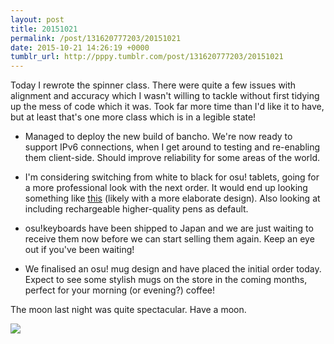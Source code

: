 ```yaml
---
layout: post
title: 20151021
permalink: /post/131620777203/20151021
date: 2015-10-21 14:26:19 +0000
tumblr_url: http://pppy.tumblr.com/post/131620777203/20151021
---
```

Today I rewrote the spinner class. There were quite a few issues with alignment and accuracy which I wasn't willing to tackle without first tidying up the mess of code which it was. Took far more time than I'd like it to have, but at least that's one more class which is in a legible state!

* Managed to deploy the new build of bancho. We're now ready to support IPv6 connections, when I get around to testing and re-enabling them client-side. Should improve reliability for some areas of the world.

* I'm considering switching from white to black for osu! tablets, going for a more professional look with the next order. It would end up looking something like [this](http://puu.sh/kShYP/77a7714c75.png) (likely with a more elaborate design). Also looking at including rechargeable higher-quality pens as default.

* osu!keyboards have been shipped to Japan and we are just waiting to receive them now before we can start selling them again. Keep an eye out if you've been waiting!

* We finalised an osu! mug design and have placed the initial order today. Expect to see some stylish mugs on the store in the coming months, perfect for your morning (or evening?) coffee!

The moon last night was quite spectacular. Have a moon.

![](http://puu.sh/kQxZc/fa96888e0d.jpg)